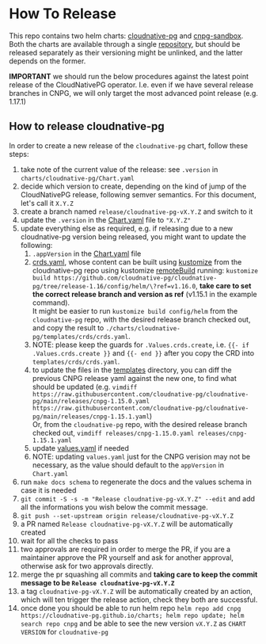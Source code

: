 # How To Release

This repo contains two helm charts: [cloudnative-pg](./charts/cloudnative-pg)
and [cnpg-sandbox](./charts/cnpg-sandbox). Both the charts are available
through a single [repository](https://cloudnative-pg.github.io/charts), but
should be released separately as their versioning might be unlinked, and the
latter depends on the former.

**IMPORTANT** we should run the below procedures against the latest point
release of the CloudNativePG operator. I.e. even if we have several release
branches in CNPG, we will only target the most advanced point
release (e.g. 1.17.1)

## How to release cloudnative-pg

In order to create a new release of the `cloudnative-pg` chart,
follow these steps:

1. take note of the current value of the release: see `.version`
   in `charts/cloudnative-pg/Chart.yaml`
1. decide which version to create, depending on the kind of jump of the
   CloudNativePG release, following semver semantics.
   For this document, let's call it `X.Y.Z`
1. create a branch named `release/cloudnative-pg-vX.Y.Z` and switch to it
1. update the `.version` in the [Chart.yaml](./charts/cloudnative-pg/Chart.yaml) file to `"X.Y.Z"`
1. update everything else as required, e.g. if releasing due to a new
   cloudnative-pg version being released, you might want to update the
   following:
   1. `.appVersion` in the [Chart.yaml](./charts/cloudnative-pg/Chart.yaml) file
   1. [crds.yaml](./charts/cloudnative-pg/templates/crds/crds.yaml), whose
       content can be built using [kustomize](https://kustomize.io/) from the
       cloudnative-pg repo using kustomize
       [remoteBuild](https://github.com/kubernetes-sigs/kustomize/blob/master/examples/remoteBuild.md)
       running: `kustomize build
       https://github.com/cloudnative-pg/cloudnative-pg/tree/release-1.16/config/helm/\?ref=v1.16.0`,
       **take care to set the correct release branch and version as ref**
        (v1.15.1 in the example
       command). \
       It might be easier to run `kustomize build config/helm` from the
      `cloudnative-pg` repo, with the desired release branch checked out, and
      copy the result to `./charts/cloudnative-pg/templates/crds/crds.yaml`.
   1. NOTE: please keep the guards for `.Values.crds.create`, i.e.
      `{{- if .Values.crds.create }}` and `{{- end }}` after you copy the CRD
      into `templates/crds/crds.yaml`.
   1. to update the files in the
       [templates](./charts/cloudnative-pg/templates) directory, you can diff
       the previous CNPG release yaml against the new one, to find what
       should be updated (e.g. `vimdiff
       https://raw.githubusercontent.com/cloudnative-pg/cloudnative-pg/main/releases/cnpg-1.15.0.yaml
       https://raw.githubusercontent.com/cloudnative-pg/cloudnative-pg/main/releases/cnpg-1.15.1.yaml`) \
       Or, from the `cloudnative-pg` repo, with the desired release branch checked out,
       `vimdiff releases/cnpg-1.15.0.yaml releases/cnpg-1.15.1.yaml`
   1. update [values.yaml](./charts/cloudnative-pg/values.yaml) if needed
   1. NOTE: updating `values.yaml` just for the CNPG  verision may not be
      necessary, as the value should default to the `appVersion` in `Chart.yaml`
1. run `make docs schema` to regenerate the docs and the values schema in case it is needed
1. `git commit -S -s -m "Release cloudnative-pg-vX.Y.Z" --edit` and add all
     the informations you wish below the commit message.
1. `git push --set-upstream origin release/cloudnative-pg-vX.Y.Z`
1. a PR named `Release cloudnative-pg-vX.Y.Z` will be automatically created
1. wait for all the checks to pass
1. two approvals are required in order to merge the PR, if you are a
     maintainer approve the PR yourself and ask for another approval, otherwise
     ask for two approvals directly.
1. merge the pr squashing all commits and **taking care to keep the commit
     message to be `Release cloudnative-pg-vX.Y.Z`**
1. a tag `cloudnative-pg-vX.Y.Z` will be automatically created by an action,
     which will ten trigger the release action, check they both are successful.
1. once done you should be able to run helm repo `helm repo add cnpg https://cloudnative-pg.github.io/charts; helm repo update; helm search repo cnpg` and be able to see the new version `vX.Y.Z` as `CHART VERSION` for `cloudnative-pg`
